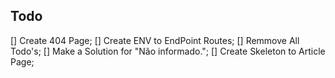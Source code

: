 ## Todo

[] Create 404 Page;
[] Create ENV to EndPoint Routes;
[] Remmove All Todo's;
[] Make a Solution for "Não informado.";
[] Create Skeleton to Article Page;